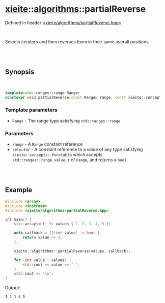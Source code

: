 # [xieite](../xieite.md)::[algorithms](../algorithms.md)::partialReverse
Defined in header [<xieite/algorithms/partialReverse.hpp>](../../include/xieite/algorithms/partialReverse.hpp)

<br/>

Selects iterators and then reverses them in their same overall positions

<br/><br/>

## Synopsis

<br/>

```cpp
template<std::ranges::range Range>
constexpr void partialReverse(const Range& range, const xieite::concepts::Functable<bool(std::ranges::range_value_t<Range>)> auto& selector);
```
### Template parameters
- `Range` - The range type satisfying `std::ranges::range`
### Parameters
- `range` - A `Range` constant reference
- `selector` - A constant reference to a value of any type satisfying `xieite::concepts::Functable` which accepts `std::ranges::range_value_t` of `Range`, and returns a `bool`

<br/><br/>

## Example
```cpp
#include <array>
#include <iostream>
#include <xieite/algorithms/partialReverse.hpp>

int main() {
	std::array<int, 5> values { 1, 2, 3, 4, 5 };

	auto callback = [](int value) -> bool {
		return value <= 3;
	};
	
	xieite::algorithms::partialReverse(values, callback);

	for (int value : values) {
		std::cout << value << ' ';
	}
	std::cout << '\n';
}
```
Output:
```
3 2 1 4 5 
```
